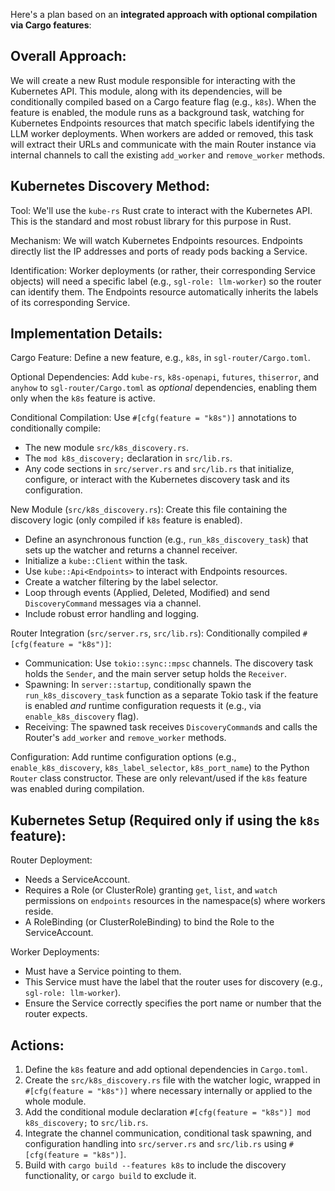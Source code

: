 Here's a plan based on an **integrated approach with optional compilation via Cargo features**:

## Overall Approach:

We will create a new Rust module responsible for interacting with the Kubernetes API. This module, along with its dependencies, will be conditionally compiled based on a Cargo feature flag (e.g., `k8s`). When the feature is enabled, the module runs as a background task, watching for Kubernetes Endpoints resources that match specific labels identifying the LLM worker deployments. When workers are added or removed, this task will extract their URLs and communicate with the main Router instance via internal channels to call the existing `add_worker` and `remove_worker` methods.

## Kubernetes Discovery Method:

Tool: We'll use the `kube-rs` Rust crate to interact with the Kubernetes API. This is the standard and most robust library for this purpose in Rust.

Mechanism: We will watch Kubernetes Endpoints resources. Endpoints directly list the IP addresses and ports of ready pods backing a Service.

Identification: Worker deployments (or rather, their corresponding Service objects) will need a specific label (e.g., `sgl-role: llm-worker`) so the router can identify them. The Endpoints resource automatically inherits the labels of its corresponding Service.

## Implementation Details:

Cargo Feature: Define a new feature, e.g., `k8s`, in `sgl-router/Cargo.toml`.

Optional Dependencies: Add `kube-rs`, `k8s-openapi`, `futures`, `thiserror`, and `anyhow` to `sgl-router/Cargo.toml` as *optional* dependencies, enabling them only when the `k8s` feature is active.

Conditional Compilation: Use `#[cfg(feature = "k8s")]` annotations to conditionally compile:

- The new module `src/k8s_discovery.rs`.
- The `mod k8s_discovery;` declaration in `src/lib.rs`.
- Any code sections in `src/server.rs` and `src/lib.rs` that initialize, configure, or interact with the Kubernetes discovery task and its configuration.

New Module (`src/k8s_discovery.rs`): Create this file containing the discovery logic (only compiled if `k8s` feature is enabled).

- Define an asynchronous function (e.g., `run_k8s_discovery_task`) that sets up the watcher and returns a channel receiver.
- Initialize a `kube::Client` within the task.
- Use `kube::Api<Endpoints>` to interact with Endpoints resources.
- Create a watcher filtering by the label selector.
- Loop through events (Applied, Deleted, Modified) and send `DiscoveryCommand` messages via a channel.
- Include robust error handling and logging.

Router Integration (`src/server.rs`, `src/lib.rs`): Conditionally compiled `#[cfg(feature = "k8s")]`:

- Communication: Use `tokio::sync::mpsc` channels. The discovery task holds the `Sender`, and the main server setup holds the `Receiver`.
- Spawning: In `server::startup`, conditionally spawn the `run_k8s_discovery_task` function as a separate Tokio task if the feature is enabled *and* runtime configuration requests it (e.g., via `enable_k8s_discovery` flag).
- Receiving: The spawned task receives `DiscoveryCommand`s and calls the Router's `add_worker` and `remove_worker` methods.

Configuration: Add runtime configuration options (e.g., `enable_k8s_discovery`, `k8s_label_selector`, `k8s_port_name`) to the Python `Router` class constructor. These are only relevant/used if the `k8s` feature was enabled during compilation.

## Kubernetes Setup (Required only if using the `k8s` feature):

Router Deployment:

- Needs a ServiceAccount.
- Requires a Role (or ClusterRole) granting `get`, `list`, and `watch` permissions on `endpoints` resources in the namespace(s) where workers reside.
- A RoleBinding (or ClusterRoleBinding) to bind the Role to the ServiceAccount.

Worker Deployments:
- Must have a Service pointing to them.
- This Service must have the label that the router uses for discovery (e.g., `sgl-role: llm-worker`).
- Ensure the Service correctly specifies the port name or number that the router expects.

## Actions:

1. Define the `k8s` feature and add optional dependencies in `Cargo.toml`.
2. Create the `src/k8s_discovery.rs` file with the watcher logic, wrapped in `#[cfg(feature = "k8s")]` where necessary internally or applied to the whole module.
3. Add the conditional module declaration `#[cfg(feature = "k8s")] mod k8s_discovery;` to `src/lib.rs`.
4. Integrate the channel communication, conditional task spawning, and configuration handling into `src/server.rs` and `src/lib.rs` using `#[cfg(feature = "k8s")]`.
5. Build with `cargo build --features k8s` to include the discovery functionality, or `cargo build` to exclude it.